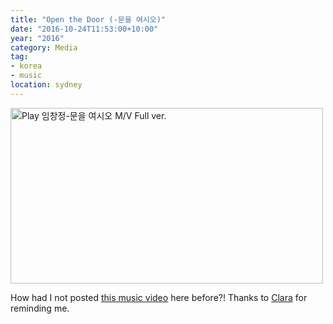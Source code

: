 ```yaml
---
title: "Open the Door (-문을 여시오)"
date: "2016-10-24T11:53:00+10:00"
year: "2016"
category: Media
tag:
- korea
- music
location: sydney
---
```

<p><a href="https://www.youtube.com/watch?v=FLPLgJqeZJw" title="Play 임창정-문을 여시오 M/V Full ver."><img src="https://rubenerd.com/files/2016/yt-FLPLgJqeZJw@1x.jpg" srcset="https://rubenerd.com/files/2016/yt-FLPLgJqeZJw@1x.jpg 1x, https://rubenerd.com/files/2016/yt-FLPLgJqeZJw@2x.jpg 2x" alt="Play 임창정-문을 여시오 M/V Full ver." style="width:500px;height:281px;" /></a></p>

How had I not posted [this music video] here before?! Thanks to [Clara] for reminding me.

[this music video]: https://www.youtube.com/watch?v=FLPLgJqeZJw
[Clara]: http://uesalty.tumblr.com

